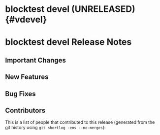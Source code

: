 blocktest devel (UNRELEASED)                                           {#vdevel}
===========================


blocktest devel Release Notes
============================

Important Changes
-----------------


New Features
------------


Bug Fixes
---------


Contributors
------------

This is a list of people that contributed to this release (generated from the
git history using `git shortlog -ens --no-merges`):

```

```
